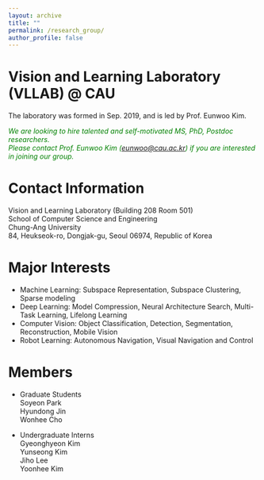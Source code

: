 ```yaml
---
layout: archive
title: ""
permalink: /research_group/
author_profile: false
---
```


Vision and Learning Laboratory (VLLAB) @ CAU
=====
The laboratory was formed in Sep. 2019, and is led by Prof. Eunwoo Kim.  

*<font color="green">We are looking to hire talented and self-motivated MS, PhD, Postdoc researchers.</font>*      
*<font color="green">Please contact Prof. Eunwoo Kim (eunwoo@cau.ac.kr) if you are interested in joining our group.</font>*

Contact Information
=====
Vision and Learning Laboratory (Building 208 Room 501)  
School of Computer Science and Engineering   
Chung-Ang University  
84, Heukseok-ro, Dongjak-gu, Seoul 06974, Republic of Korea


Major Interests
=====
- Machine Learning: Subspace Representation, Subspace Clustering, Sparse modeling
- Deep Learning: Model Compression, Neural Architecture Search, Multi-Task Learning, Lifelong Learning
- Computer Vision: Object Classification, Detection, Segmentation, Reconstruction, Mobile Vision
- Robot Learning: Autonomous Navigation, Visual Navigation and Control


Members
=====
- Graduate Students  
  Soyeon Park  
  Hyundong Jin     
  Wonhee Cho      
  
- Undergraduate Interns  
  Gyeonghyeon Kim  
  Yunseong Kim  
  Jiho Lee  
  Yoonhee Kim  
